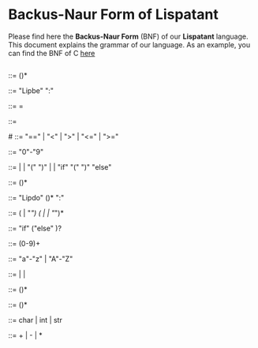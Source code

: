 # Backus-Naur Form of Lispatant

Please find here the **Backus-Naur Form** (BNF) of our **Lispatant** language.
This document explains the grammar of our language.
As an example, you can find the BNF of C [here](BNF_C.md)

```BNF
```

<argument-list> ::= <literal> (<literal>)*

<assignment> ::= "Lipbe" <identifier> ":" <literal>

<assignment-operator> ::= =

<condition> ::= <identifier> <comparison-operator> <literal>

#<comparison-operator> ::= "==" 
                        | "<" 
                        | ">" 
                        | "<=" 
                        | ">="

<digit> ::= "0"-"9"

<expression>  ::= <value>
              | <identifier>
              | "(" <expression> ")"
              | <expression> <operator> <expression>
              | "if" "(" <expression> ")" <expression> "else" <expression>

<function-call> ::= <identifier> (<argument-list>)*

<function-definition> ::= "Lipdo" <identifier> (<parameter-list>)* ":" <expression>

<identifier> ::= (<letter> 
                | "_") (<letter> 
                | <digit> 
                | "_")*

<if-statement> ::= "if" <condition> <expression> ("else" <expression>)?

<integer> ::= (0-9)+

<letter> ::= "a"-"z" 
            | "A"-"Z"

<literal> ::= <integer> 
            | <string> 
            | <identifier>

<parameter-list> ::= <identifier> (<identifier>)*

<program> ::= (<expression>)*

<type-specifier> ::= char
                   | int
                   | str

<unary-operator> ::= +
                   | -
                   | *
